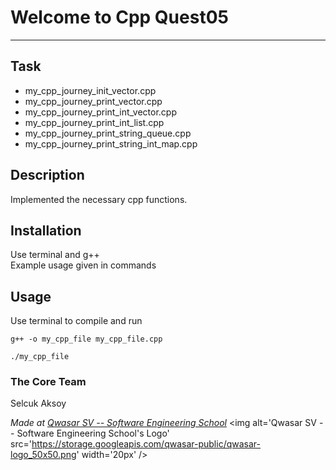 # Welcome to Cpp Quest05
***

## Task
- my_cpp_journey_init_vector.cpp
- my_cpp_journey_print_vector.cpp
- my_cpp_journey_print_int_vector.cpp
- my_cpp_journey_print_int_list.cpp
- my_cpp_journey_print_string_queue.cpp
- my_cpp_journey_print_string_int_map.cpp

## Description
Implemented the necessary cpp functions.

## Installation
Use terminal and g++
<br/>
Example usage given in commands

## Usage
Use terminal to compile and run
```
g++ -o my_cpp_file my_cpp_file.cpp

./my_cpp_file
```

### The Core Team
Selcuk Aksoy


<span><i>Made at <a href='https://qwasar.io'>Qwasar SV -- Software Engineering School</a></i></span>
<span><img alt='Qwasar SV -- Software Engineering School's Logo' src='https://storage.googleapis.com/qwasar-public/qwasar-logo_50x50.png' width='20px' /></span>
